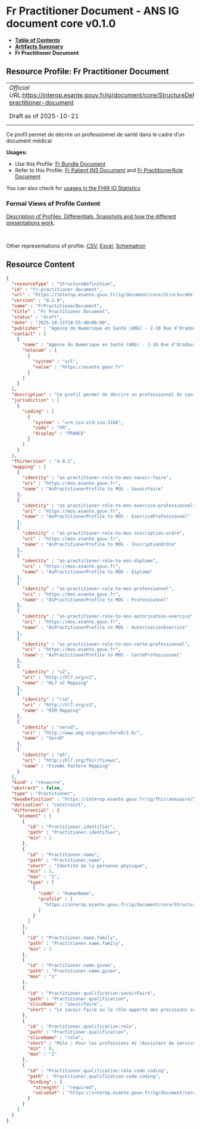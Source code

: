 # Fr Practitioner Document - ANS IG document core v0.1.0

* [**Table of Contents**](toc.md)
* [**Artifacts Summary**](artifacts.md)
* **Fr Practitioner Document**

## Resource Profile: Fr Practitioner Document 

| | |
| :--- | :--- |
| *Official URL*:https://interop.esante.gouv.fr/ig/document/core/StructureDefinition/fr-practitioner-document | *Version*:0.1.0 |
| Draft as of 2025-10-21 | *Computable Name*:FrPractitionerDocument |

 
Ce profil permet de décrire un professionnel de santé dans le cadre d’un document médical 

**Usages:**

* Use this Profile: [Fr Bundle Document](StructureDefinition-fr-bundle-document.md)
* Refer to this Profile: [Fr Patient INS Document](StructureDefinition-fr-patient-ins-document.md) and [Fr PractitionerRole Document](StructureDefinition-fr-practitionerRole-document.md)

You can also check for [usages in the FHIR IG Statistics](https://packages2.fhir.org/xig/ans.document.fr.core|current/StructureDefinition/fr-practitioner-document)

### Formal Views of Profile Content

 [Description of Profiles, Differentials, Snapshots and how the different presentations work](http://build.fhir.org/ig/FHIR/ig-guidance/readingIgs.html#structure-definitions). 

 

Other representations of profile: [CSV](StructureDefinition-fr-practitioner-document.csv), [Excel](StructureDefinition-fr-practitioner-document.xlsx), [Schematron](StructureDefinition-fr-practitioner-document.sch) 



## Resource Content

```json
{
  "resourceType" : "StructureDefinition",
  "id" : "fr-practitioner-document",
  "url" : "https://interop.esante.gouv.fr/ig/document/core/StructureDefinition/fr-practitioner-document",
  "version" : "0.1.0",
  "name" : "FrPractitionerDocument",
  "title" : "Fr Practitioner Document",
  "status" : "draft",
  "date" : "2025-10-21T14:55:40+00:00",
  "publisher" : "Agence du Numérique en Santé (ANS) - 2-10 Rue d'Oradour-sur-Glane, 75015 Paris",
  "contact" : [
    {
      "name" : "Agence du Numérique en Santé (ANS) - 2-10 Rue d'Oradour-sur-Glane, 75015 Paris",
      "telecom" : [
        {
          "system" : "url",
          "value" : "https://esante.gouv.fr"
        }
      ]
    }
  ],
  "description" : "Ce profil permet de décrire un professionnel de santé dans le cadre d'un document médical",
  "jurisdiction" : [
    {
      "coding" : [
        {
          "system" : "urn:iso:std:iso:3166",
          "code" : "FR",
          "display" : "FRANCE"
        }
      ]
    }
  ],
  "fhirVersion" : "4.0.1",
  "mapping" : [
    {
      "identity" : "as-practitioner-role-to-mos-savoir-faire",
      "uri" : "https://mos.esante.gouv.fr",
      "name" : "AsPractitionerProfile to MOS - SavoirFaire"
    },
    {
      "identity" : "as-practitioner-role-to-mos-exercice-professionnel",
      "uri" : "https://mos.esante.gouv.fr",
      "name" : "AsPractitionerProfile to MOS - ExerciceProfessionnel"
    },
    {
      "identity" : "as-practitioner-role-to-mos-inscription-ordre",
      "uri" : "https://mos.esante.gouv.fr",
      "name" : "AsPractitionerProfile to MOS - InscriptionOrdre"
    },
    {
      "identity" : "as-practitioner-role-to-mos-diplome",
      "uri" : "https://mos.esante.gouv.fr",
      "name" : "AsPractitionerProfile to MOS - Diplome"
    },
    {
      "identity" : "as-practitioner-role-to-mos-professionnel",
      "uri" : "https://mos.esante.gouv.fr",
      "name" : "AsPractitionerProfile to MOS - Professionnel"
    },
    {
      "identity" : "as-practitioner-role-to-mos-autorisation-exercice",
      "uri" : "https://mos.esante.gouv.fr",
      "name" : "AsPractitionerProfile to MOS - AutorisationExercice"
    },
    {
      "identity" : "as-practitioner-role-to-mos-carte-professionnel",
      "uri" : "https://mos.esante.gouv.fr",
      "name" : "AsPractitionerProfile to MOS - CarteProfessionnel"
    },
    {
      "identity" : "v2",
      "uri" : "http://hl7.org/v2",
      "name" : "HL7 v2 Mapping"
    },
    {
      "identity" : "rim",
      "uri" : "http://hl7.org/v3",
      "name" : "RIM Mapping"
    },
    {
      "identity" : "servd",
      "uri" : "http://www.omg.org/spec/ServD/1.0/",
      "name" : "ServD"
    },
    {
      "identity" : "w5",
      "uri" : "http://hl7.org/fhir/fivews",
      "name" : "FiveWs Pattern Mapping"
    }
  ],
  "kind" : "resource",
  "abstract" : false,
  "type" : "Practitioner",
  "baseDefinition" : "https://interop.esante.gouv.fr/ig/fhir/annuaire/StructureDefinition/as-practitioner",
  "derivation" : "constraint",
  "differential" : {
    "element" : [
      {
        "id" : "Practitioner.identifier",
        "path" : "Practitioner.identifier",
        "min" : 1
      },
      {
        "id" : "Practitioner.name",
        "path" : "Practitioner.name",
        "short" : "Identité de la personne physique",
        "min" : 1,
        "max" : "1",
        "type" : [
          {
            "code" : "HumanName",
            "profile" : [
              "https://interop.esante.gouv.fr/ig/document/core/StructureDefinition/fr-human-name-document"
            ]
          }
        ]
      },
      {
        "id" : "Practitioner.name.family",
        "path" : "Practitioner.name.family",
        "min" : 1
      },
      {
        "id" : "Practitioner.name.given",
        "path" : "Practitioner.name.given",
        "max" : "1"
      },
      {
        "id" : "Practitioner.qualification:savoirFaire",
        "path" : "Practitioner.qualification",
        "sliceName" : "savoirFaire",
        "short" : "Le savoir-faire ou le rôle apporte des précisions sur certaines professions : \n - Savoir-faire : pour les professions 10 (Médecin), 21 (Pharmacien), 40 (Chirurgien-dentiste) et 60 (Infirmier).\n - Rôle : pour les professions 41 (Assistant de service social) et 99 (Acteur caractérisé par son rôle)."
      },
      {
        "id" : "Practitioner.qualification:role",
        "path" : "Practitioner.qualification",
        "sliceName" : "role",
        "short" : "Rôle : Pour les professions 41 (Assistant de service social) et 99 (Acteur caractérisé par son rôle).",
        "min" : 0,
        "max" : "1"
      },
      {
        "id" : "Practitioner.qualification:role.code.coding",
        "path" : "Practitioner.qualification.code.coding",
        "binding" : {
          "strength" : "required",
          "valueSet" : "https://interop.esante.gouv.fr/ig/document/core/ValueSet/fr-doc-vs-role-prise-charge"
        }
      }
    ]
  }
}

```
